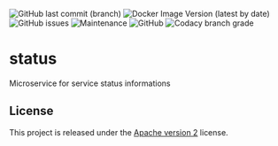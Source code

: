 ![GitHub last commit (branch)](https://img.shields.io/github/last-commit/shipyardsuite/status/develop?color=3cafe2&style=flat-square)
![Docker Image Version (latest by date)](https://img.shields.io/docker/v/shipyardsuite/status?color=3cafe2&sort=date&style=flat-square)
![GitHub issues](https://img.shields.io/github/issues/shipyardsuite/status?color=3cafe2&style=flat-square)
![Maintenance](https://img.shields.io/maintenance/yes/2020?color=3cafe2&style=flat-square)
![GitHub](https://img.shields.io/github/license/shipyardsuite/status?color=3cafe2&style=flat-square)
![Codacy branch grade](https://img.shields.io/codacy/grade/4517a736c1bd483f8a3c38817290d17d/develop?color=3cafe2&style=flat-square)

# status

Microservice for service status informations

## License

This project is released under the [Apache version 2](LICENSE) license.
